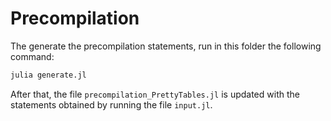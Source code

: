 # Precompilation

The generate the precompilation statements, run in this folder the following
command:

```julia
julia generate.jl
```

After that, the file `precompilation_PrettyTables.jl` is updated with the
statements obtained by running the file `input.jl`.
